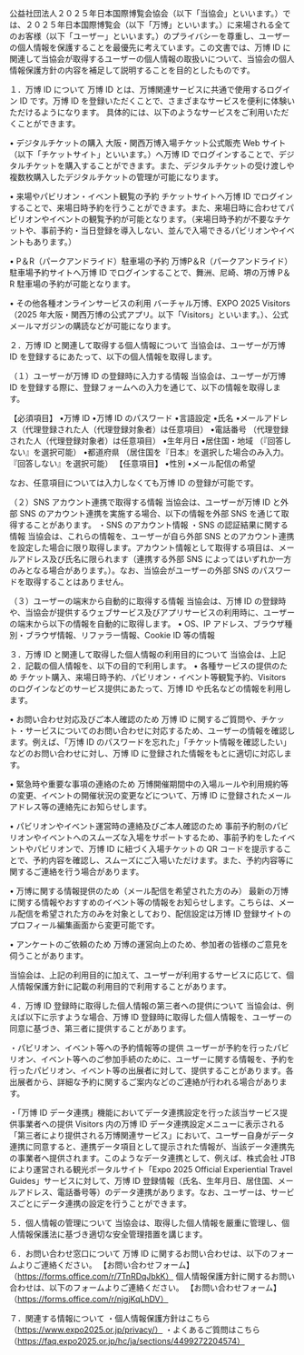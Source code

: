 公益社団法人２０２５年日本国際博覧会協会（以下「当協会」といいます。）では、２０２５年日本国際博覧会（以下「万博」といいます。）に来場される全てのお客様（以下「ユーザー」といいます。）のプライバシーを尊重し、ユーザーの個人情報を保護することを最優先に考えています。この文書では、万博 ID に関連して当協会が取得するユーザーの個人情報の取扱いについて、当協会の個人情報保護方針の内容を補足して説明することを目的としたものです。


１．万博 ID について
万博 ID とは、万博関連サービスに共通で使用するログイン ID です。万博 ID を登録いただくことで、さまざまなサービスを便利に体験いただけるようになります。
具体的には、以下のようなサービスをご利用いただくことができます。

• デジタルチケットの購入
大阪・関西万博入場チケット公式販売 Web サイト（以下「チケットサイト」といいます。）へ万博 ID でログインすることで、デジタルチケットを購入することができます。また、デジタルチケットの受け渡しや複数枚購入したデジタルチケットの管理が可能になります。

• 来場やパビリオン・イベント観覧の予約
チケットサイトへ万博 ID でログインすることで、来場日時予約を行うことができます。また、来場日時に合わせてパビリオンやイベントの観覧予約が可能となります。（来場日時予約が不要なチケットや、事前予約・当日登録を導入しない、並んで入場できるパビリオンやイベントもあります。）

• P＆R（パークアンドライド）駐車場の予約
万博P＆R（パークアンドライド）駐車場予約サイトへ万博 ID でログインすることで、舞洲、尼崎、堺の万博 P＆R 駐車場の予約が可能となります。

• その他各種オンラインサービスの利用
バーチャル万博、EXPO 2025 Visitors （2025 年大阪・関西万博の公式アプリ。以下「Visitors」といいます。）、公式メールマガジンの購読などが可能になります。


２．万博 ID と関連して取得する個人情報について
当協会は、ユーザーが万博 ID を登録するにあたって、以下の個人情報を取得します。

（１）ユーザーが万博 ID の登録時に入力する情報
当協会は、ユーザーが万博 ID を登録する際に、登録フォームへの入力を通じて、以下の情報を取得します。

【必須項目】
•万博 ID
•万博 ID のパスワード
•言語設定
•氏名
•メールアドレス（代理登録された人（代理登録対象者）は任意項目）
•電話番号 （代理登録された人（代理登録対象者）は任意項目）
•生年月日
•居住国・地域 （『回答しない』を選択可能）
•都道府県 （居住国を『日本』を選択した場合のみ入力。
『回答しない』を選択可能）
【任意項目】
•性別
•メール配信の希望

なお、任意項目については入力しなくても万博 ID の登録が可能です。

（２）SNS アカウント連携で取得する情報
当協会は、ユーザーが万博 ID と外部 SNS のアカウント連携を実施する場合、以下の情報を外部 SNS を通じて取得することがあります。
・SNS のアカウント情報
・SNS の認証結果に関する情報
当協会は、これらの情報を、ユーザーが自ら外部 SNS とのアカウント連携を設定した場合に限り取得します。アカウント情報として取得する項目は、メールアドレス及び氏名に限られます（連携する外部 SNS によってはいずれか一方のみとなる場合があります。）。なお、当協会がユーザーの外部 SNS のパスワードを取得することはありません。

（３）ユーザーの端末から自動的に取得する情報
当協会は、万博 ID の登録時や、当協会が提供するウェブサービス及びアプリサービスの利用時に、ユーザーの端末から以下の情報を自動的に取得します。
• OS、IP アドレス、ブラウザ種別・ブラウザ情報、リファラー情報、Cookie ID 等の情報


３．万博 ID と関連して取得した個人情報の利用目的について
当協会は、上記２．記載の個人情報を、以下の目的で利用します。
• 各種サービスの提供のため
チケット購入、来場日時予約、パビリオン・イベント等観覧予約、Visitors のログインなどのサービス提供にあたって、万博 ID や氏名などの情報を利用します。

• お問い合わせ対応及びご本人確認のため
万博 ID に関するご質問や、チケット・サービスについてのお問い合わせに対応するため、ユーザーの情報を確認します。例えば、「万博 ID のパスワードを忘れた」「チケット情報を確認したい」などのお問い合わせに対し、万博 ID に登録された情報をもとに適切に対応します。

• 緊急時や重要な事項の連絡のため
万博開催期間中の入場ルールや利用規約等の変更、イベントの開催状況の変更などについて、万博 ID に登録されたメールアドレス等の連絡先にお知らせします。

• パビリオンやイベント運営時の連絡及びご本人確認のため
事前予約制のパビリオンやイベントへのスムーズな入場をサポートするため、事前予約をしたイベントやパビリオンで、万博 ID に紐づく入場チケットの QR コードを提示することで、予約内容を確認し、スムーズにご入場いただけます。また、予約内容等に関するご連絡を行う場合があります。

• 万博に関する情報提供のため（メール配信を希望された方のみ）
最新の万博に関する情報やおすすめのイベント等の情報をお知らせします。こちらは、メール配信を希望された方のみを対象としており、配信設定は万博 ID 登録サイトのプロフィール編集画面から変更可能です。

• アンケートのご依頼のため
万博の運営向上のため、参加者の皆様のご意見を伺うことがあります。

当協会は、上記の利用目的に加えて、ユーザーが利用するサービスに応じて、個人情報保護方針に記載の利用目的で利用することがあります。


４．万博 ID 登録時に取得した個人情報の第三者への提供について
当協会は、例えば以下に示すような場合、万博 ID 登録時に取得した個人情報を、ユーザーの同意に基づき、第三者に提供することがあります。

・パビリオン、イベント等への予約情報等の提供
ユーザーが予約を行ったパビリオン、イベント等へのご参加手続のために、ユーザーに関する情報を、予約を行ったパビリオン、イベント等の出展者に対して、提供することがあります。各出展者から、詳細な予約に関するご案内などのご連絡が行われる場合があります。

・「万博 ID データ連携」機能においてデータ連携設定を行った該当サービス提供事業者への提供
Visitors 内の万博 ID データ連携設定メニューに表示される「第三者により提供される万博関連サービス」において、ユーザー自身がデータ連携に同意すると、連携データ項目として提示された情報が、当該データ連携先の事業者へ提供されます。このようなデータ連携として、例えば、株式会社 JTB により運営される観光ポータルサイト「Expo 2025 Official Experiential Travel Guides」サービスに対して、万博 ID 登録情報（氏名、生年月日、居住国、メールアドレス、電話番号等）のデータ連携があります。なお、ユーザーは、サービスごとにデータ連携の設定を行うことができます。


５．個人情報の管理について
当協会は、取得した個人情報を厳重に管理し、個人情報保護法に基づき適切な安全管理措置を講じます。


６．お問い合わせ窓口について
万博 ID に関するお問い合わせは、以下のフォームよりご連絡ください。
【お問い合わせフォーム】（https://forms.office.com/r/7TnRDqJbkK）
個人情報保護方針に関するお問い合わせは、以下のフォームよりご連絡ください。
【お問い合わせフォーム】（https://forms.office.com/r/njgjKqLhDV）

７．関連する情報について
・個人情報保護方針はこちら（https://www.expo2025.or.jp/privacy/）
・よくあるご質問はこちら（https://faq.expo2025.or.jp/hc/ja/sections/4499272204574）